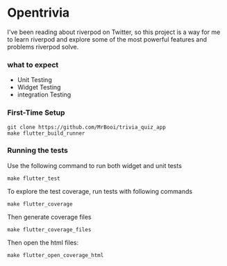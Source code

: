 # Opentrivia

I've been reading about riverpod on Twitter, so this project is a way for me to learn riverpod and explore some of the most powerful features and problems riverpod solve. 

### what to expect

- Unit Testing
- Widget Testing
- integration Testing

### First-Time Setup

```
git clone https://github.com/MrBooi/trivia_quiz_app
make flutter_build_runner
```
### Running the tests
 Use the following command to run both widget and unit tests

```
make flutter_test
```

To explore the test coverage, run tests with following commands
```
make flutter_coverage
```
Then generate coverage files
```
make flutter_coverage_files
```
Then open the html files:
```
make flutter_open_coverage_html
```
